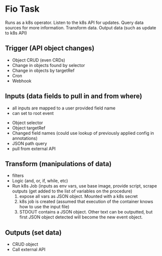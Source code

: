 # Fio Task
Runs as a k8s operator. Listen to the k8s API for updates. Query data sources for more information. Transform data. Output data (such as update to k8s API)

## Trigger (API object changes)
* Object CRUD (even CRDs)
* Change in objects found by selector
* Change in objects by targetRef
* Cron
* Webhook

## Inputs (data fields to pull in and from where)
- all inputs are mapped to a user provided field name
- can set to root event

* Object selector
* Object targetRef
* Changed field names (could use lookup of previously applied config in annotations)
* JSON path query
* pull from external API

## Transform (manipulations of data)
* filters
* Logic (and, or, if, while, etc)
* Run k8s Job (inputs as env vars, use base image, provide script, scrape outputs (get added to the list of variables on the procedure)
  1. expose all vars as JSON object. Mounted with a k8s secret
  1. k8s job is created (assumed that execution of the container knows how to use the input file)
  1. STDOUT contains a JSON object. Other text can be outputted, but first JSON object detected will become the new event object.

## Outputs (set data)
* CRUD object
* Call external API
